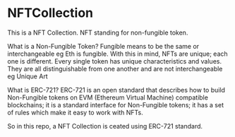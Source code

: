 # NFTCollection

This is a NFT Collection. NFT standing for non-fungible token.



What is a Non-Fungible Token? Fungible means to be the same or interchangeable eg Eth is fungible. With this in mind, NFTs are unique; each one is different. 
Every single token has unique characteristics and values. They are all distinguishable from one another and are not interchangeable eg Unique Art




What is ERC-721? ERC-721 is an open standard that describes how to build Non-Fungible tokens on EVM (Ethereum Virtual Machine) compatible blockchains; 
it is a standard interface for Non-Fungible tokens; it has a set of rules which make it easy to work with NFTs. 


So in this repo, a NFT Collection is ceated using ERC-721 standard.
